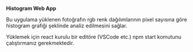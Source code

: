 **Histogram Web App**

Bu uygulama yüklenen fotoğrafın rgb renk dağılımlarının pixel sayısına göre histogram grafiği şeklinde analiz edilmesini sağlar.

Yüklemek için react kurulu bir editöre (VSCode etc.) npm start komutunu çalıştırmanız gerekmektedir.